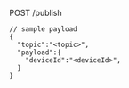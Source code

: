 



POST /publish
```
// sample payload
{
  "topic":"<topic>",
  "payload":{
    "deviceId":"<deviceId>",
  }
}
```